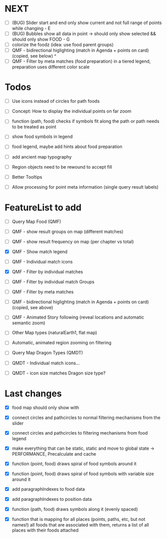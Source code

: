 # NEXT

- [ ] (BUG) Slider start and end only show current and not full range of points while changing - E
- [ ] (BUG) Bubbles show all data in point -> should only show selected && should only show FOOD - G
- [ ] colorize the foodz (idea: use food parent groups)
- [ ] QMF - bidirectional higlighting (match in Agenda + points on card) (copied, see below)
      ^
- [ ] QMF - Filter by meta matches (food preparation) in a tiered legend, preparation uses different color scale

# Todos

- [ ] Use icons instead of circles for path foods
- [ ] Concept: How to display the individual points on far zoom

- [ ] function (path, food) checks if symbols fit along the path or path needs to be treated as point

- [ ] show food symbols in legend
- [ ] food legend, maybe add hints about food preparation
- [ ] add ancient map typography

- [ ] Region objects need to be rewound to accept fill 
- [ ] Better Tooltips
- [ ] Allow processing for point meta information (single query result labels)

# FeatureList to add
- [ ] Query Map Food (QMF)
- [ ] QMF - show result groups on map (different matches)
- [ ] QMF - show result frequency on map (per chapter vs total)
- [x] QMF - Show match legend
- [ ] QMF - Individual match icons
- [x] QMF - Filter by individual matches
- [ ] QMF - Filter by individual match Groups
- [ ] QMF - Filter by meta matches
- [ ] QMF - bidirectional higlighting (match in Agenda + points on card) (copied, see above)
- [ ] QMF - Animated Story following (reveal locations and automatic semantic zoom)
- [ ] Other Map types (naturalEarth1, flat map)
- [ ] Automatic, animated region zooming on filtering
- [ ] Query Map Dragon Types (QMDT)
- [ ] QMDT - Individual match icons...
- [ ] QMDT - icon size matches Dragon size type?


# Last changes

- [x] food map should only show with 
- [x] connect circles and pathcircles to normal filtering mechanisms from the slider
- [x] connect circles and pathcircles to filtering mechanisms from food legend

- [x] make everything that can be static, static and move to global state -> PERFORMANCE, Precalculate and cache

- [x] function (point, food) draws spiral of food symbols around it
- [x] function (point, food) draws spiral of food symbols with variable size around it
- [x] add paragraphIndexes to food data
- [x] add paragraphIndexes to position data
- [x] function (path, food) draws symbols along it (evenly spaced)

- [x] function that is mapping for all places (points, paths, etc, but not names!)
      all foods that are associated with them, returns a list of all places with their foods attached